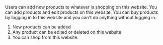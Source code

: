 Users can add new products to whatever is shopping on this website.
You can add products and edit products on this website.
You can buy products by logging in to this website and you can't do anything without logging in.

1. New products can be added
2. Any product can be edited or deleted on this website
3. You can shop from this website.
